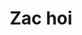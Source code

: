 ---
layout: people
hidden: true
title: Zac hoi
name: Zac hoi
student_id: r00922145
status: graduated
program: Master student
entry_year: 2011
exit_year: 2013
link: false
external_url: 
image: /people/images/Zac_hoi.jpg
research_interests: 
brief: 
---